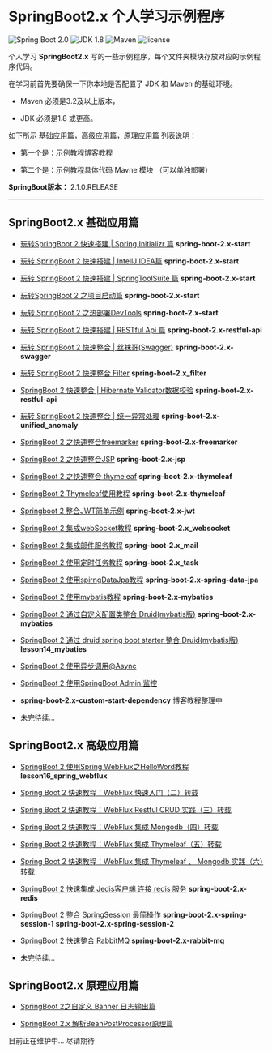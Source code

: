 SpringBoot2.x 个人学习示例程序
=========================

![Spring Boot 2.0](https://img.shields.io/badge/Spring%20Boot-2.0-brightgreen.svg)
![JDK 1.8](https://img.shields.io/badge/JDK-1.8-brightgreen.svg)
![Maven](https://img.shields.io/badge/Maven-3.5.0-yellowgreen.svg)
![license](https://img.shields.io/badge/license-apache%202.0-blue.svg)

个人学习 **SpringBoot2.x** 写的一些示例程序，每个文件夹模块存放对应的示例程序代码。

在学习前首先要确保一下你本地是否配置了 JDK 和 Maven 的基础环境。

- Maven 必须是3.2及以上版本，

- JDK 必须是1.8 或更高。

如下所示 基础应用篇，高级应用篇，原理应用篇 列表说明：

- 第一个是：示例教程博客教程

- 第二个是：示例教程具体代码 Mavne 模块 （可以单独部署）

**SpringBoot版本：** 2.1.0.RELEASE

---

## SpringBoot2.x 基础应用篇

- [玩转SpringBoot 2 快速搭建 | Spring Initializr 篇](https://mp.weixin.qq.com/s/spbtRZVYzDips437o9oYvA)  **spring-boot-2.x-start** 

- [玩转 SpringBoot 2 快速搭建 | IntellJ IDEA篇](https://mp.weixin.qq.com/s/Z5vebfI7dPP75-1bE_JVzA)  **spring-boot-2.x-start**  

- [玩转 SpringBoot 2 快速搭建 | SpringToolSuite 篇](https://mp.weixin.qq.com/s/OpBxjMgrOkOvccn718YStA)  **spring-boot-2.x-start**   

- [玩转SpringBoot 2 之项目启动篇](https://mp.weixin.qq.com/s/gVkdcWP8RpJaLkOQF23JzQ)  **spring-boot-2.x-start**  

- [玩转 SpringBoot 2 之热部署DevTools](https://mp.weixin.qq.com/s/hJeh_YDiqZjHVJoDBa2oYQ)  **spring-boot-2.x-start**  

- [玩转 SpringBoot 2 快速搭建 | RESTful Api 篇](https://mp.weixin.qq.com/s/d2aB7t0NyIDVlQb4VKZciQ)  **spring-boot-2.x-restful-api**  

- [玩转 SpringBoot 2 快速整合 | 丝袜哥(Swagger)](https://mp.weixin.qq.com/s/X6KaClQRZbFn5-UcgxbqGQ)  **spring-boot-2.x-swagger** 

- [玩转 SpringBoot 2 快速整合 Filter](https://mp.weixin.qq.com/s/WtZ63iDwXh2L5qxhGyWESg)  **spring-boot-2.x_filter** 

- [SpringBoot 2 快速整合 | Hibernate Validator数据校验](https://mp.weixin.qq.com/s/MUzj_Yg7X6JqGsDHE2MaXQ)  **spring-boot-2.x-restful-api**

- [玩转 SpringBoot 2 快速整合 | 统一异常处理](https://mp.weixin.qq.com/s/3cfb3djYRo15KlavkV7tpw)  **spring-boot-2.x-unified_anomaly**  

- [SpringBoot 2 之快速整合freemarker](https://github.com/zhuoqianmingyue/springbootexamples/wiki/SpringBoot2.0%E4%B9%8B%E5%BF%AB%E9%80%9F%E6%95%B4%E5%90%88freemarker)  **spring-boot-2.x-freemarker**   

- [SpringBoot 2 之快速整合JSP](https://github.com/zhuoqianmingyue/springbootexamples/wiki/SpringBoot2.0%E4%B9%8B%E5%BF%AB%E9%80%9F%E6%95%B4%E5%90%88JSP)  **spring-boot-2.x-jsp**  

-  [SpringBoot 2 之快速整合 thymeleaf](https://github.com/zhuoqianmingyue/springbootexamples/wiki/SpringBoot2.0%E4%B9%8B%E5%BF%AB%E9%80%9F%E6%95%B4%E5%90%88-thymeleaf)  **spring-boot-2.x-thymeleaf**   

- [SpringBoot 2 Thymeleaf使用教程](https://github.com/zhuoqianmingyue/springbootexamples/wiki/SpringBoot2.0-Thymeleaf%E4%BD%BF%E7%94%A8%E6%95%99%E7%A8%8B)  **spring-boot-2.x-thymeleaf**   

- [Springboot 2 整合JWT简单示例](https://github.com/zhuoqianmingyue/springbootexamples/wiki/Springboot2.0%E6%95%B4%E5%90%88JWT%E7%AE%80%E5%8D%95%E7%A4%BA%E4%BE%8B)  **spring-boot-2.x-jwt**   

- [SpringBoot 2 集成webSocket教程](https://blog.csdn.net/ljk126wy/article/details/82814086)  **spring-boot-2.x_websocket**    

- [SpringBoot 2 集成邮件服务教程](https://blog.csdn.net/ljk126wy/article/details/83239398)  **spring-boot-2.x_mail**   

- [SpringBoot 2 使用定时任务教程](https://blog.csdn.net/ljk126wy/article/details/83079070)  **spring-boot-2.x_task**   

- [SpringBoot 2 使用spirngDataJpa教程](https://blog.csdn.net/ljk126wy/article/details/82819948)  **spring-boot-2.x-spring-data-jpa**  

- [SpringBoot 2 使用mybatis教程](https://github.com/zhuoqianmingyue/springbootexamples/wiki/SpringBoot2.0-%E6%95%B4%E5%90%88-MyBatis)  **spring-boot-2.x-mybaties**  

- [SpringBoot 2 通过自定义配置类整合 Druid(mybatis版)](https://github.com/zhuoqianmingyue/springbootexamples/wiki/SpringBoot2.0-%E9%80%9A%E8%BF%87%E8%87%AA%E5%AE%9A%E4%B9%89%E9%85%8D%E7%BD%AE%E7%B1%BB%E6%95%B4%E5%90%88-Druid(mybatis%E7%89%88))  **spring-boot-2.x-mybaties**  

- [SpringBoot 2 通过 druid spring boot starter 整合 Druid(mybatis版)](https://github.com/zhuoqianmingyue/springbootexamples/wiki/SpringBoot2.0-%E9%80%9A%E8%BF%87-druid-spring-boot-starter-%E6%95%B4%E5%90%88-Druid(mybatis%E7%89%88))  **lesson14_mybaties**

- [SpringBoot 2 使用异步调用@Async](https://zhuoqianmingyue.blog.csdn.net/article/details/87989647)

- [SpringBoot 2 使用SpringBoot Admin 监控](https://zhuoqianmingyue.blog.csdn.net/article/details/82785269) 

- **spring-boot-2.x-custom-start-dependency** 博客教程整理中

- 未完待续...
## SpringBoot2.x 高级应用篇
- [SpringBoot 2 使用Spring WebFlux之HelloWord教程](https://github.com/zhuoqianmingyue/springbootexamples/wiki/SpringBoot2.0%E4%BD%BF%E7%94%A8Spring-WebFlux%E4%B9%8BHelloWord%E6%95%99%E7%A8%8B)  **lesson16_spring_webflux**  
- [Spring Boot 2 快速教程：WebFlux 快速入门（二）转载](https://github.com/zhuoqianmingyue/springbootexamples/blob/master/doc/webflux/Spring%20Boot%202%20%E5%BF%AB%E9%80%9F%E6%95%99%E7%A8%8B%EF%BC%9AWebFlux%20%E5%BF%AB%E9%80%9F%E5%85%A5%E9%97%A8%EF%BC%88%E4%BA%8C%EF%BC%89.md)
- [Spring Boot 2 快速教程：WebFlux Restful CRUD 实践（三）转载](https://github.com/zhuoqianmingyue/springbootexamples/blob/master/doc/webflux/Spring%20Boot%202%20%E5%BF%AB%E9%80%9F%E6%95%99%E7%A8%8B%EF%BC%9AWebFlux%20Restful%20CRUD%20%E5%AE%9E%E8%B7%B5%EF%BC%88%E4%B8%89%EF%BC%89.md)
- [Spring Boot 2 快速教程：WebFlux 集成 Mongodb（四）转载](https://github.com/zhuoqianmingyue/springbootexamples/blob/master/doc/webflux/Spring%20Boot%202%20%E5%BF%AB%E9%80%9F%E6%95%99%E7%A8%8B%EF%BC%9AWebFlux%20%E9%9B%86%E6%88%90%20Mongodb%EF%BC%88%E5%9B%9B%EF%BC%89.md)
- [Spring Boot 2 快速教程：WebFlux 集成 Thymeleaf（五）转载](https://github.com/zhuoqianmingyue/springbootexamples/blob/master/doc/webflux/Spring%20Boot%202%20%E5%BF%AB%E9%80%9F%E6%95%99%E7%A8%8B%EF%BC%9AWebFlux%20%E9%9B%86%E6%88%90%20Thymeleaf%EF%BC%88%E4%BA%94%EF%BC%89.md)
- [Spring Boot 2 快速教程：WebFlux 集成 Thymeleaf 、 Mongodb 实践（六）转载](https://github.com/zhuoqianmingyue/springbootexamples/blob/master/doc/webflux/Spring%20Boot%202%20%E5%BF%AB%E9%80%9F%E6%95%99%E7%A8%8B%EF%BC%9AWebFlux%20%E9%9B%86%E6%88%90%20Thymeleaf%20%E3%80%81%20Mongodb%20%E5%AE%9E%E8%B7%B5%EF%BC%88%E5%85%AD%EF%BC%89.md)
- [SpringBoot 2 快速集成 Jedis客户端 连接 redis 服务](https://zhuoqianmingyue.blog.csdn.net/article/details/93303627)  **spring-boot-2.x-redis** 
- [SpringBoot 2 整合 SpringSession 最简操作](https://blog.csdn.net/ljk126wy/article/details/93971421)  **spring-boot-2.x-spring-session-1** **spring-boot-2.x-spring-session-2**   
- [SpringBoot 2 快速整合 RabbitMQ](https://blog.csdn.net/ljk126wy/article/details/97543094)  **spring-boot-2.x-rabbit-mq**  

- 未完待续...
## SpringBoot2.x 原理应用篇

- [SpringBoot 2之自定义 Banner 日志输出篇](https://zhuoqianmingyue.blog.csdn.net/article/details/83109152)

- [SpringBoot 2.x 解析BeanPostProcessor原理篇](https://blog.csdn.net/ljk126wy/article/details/83305455)

目前正在维护中... 尽请期待



